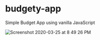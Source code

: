 # budgety-app
Simple Budget App using vanilla JavaScript

![Screenshot 2020-03-25 at 8 49 26 PM](https://user-images.githubusercontent.com/4599623/77553849-55869d00-6edb-11ea-98fe-420626edde24.png)
